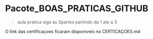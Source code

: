 # Pacote_BOAS_PRATICAS_GITHUB

>aula pratica siga as 3partes partindo da 1 ate a 3  

O link das certificaçoes ficaram disponiveis no CERTICAÇOES.md     
